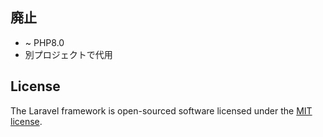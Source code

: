 ## 廃止

 -  ~ PHP8.0
 - 別プロジェクトで代用

## License

The Laravel framework is open-sourced software licensed under the [MIT license](https://opensource.org/licenses/MIT).
